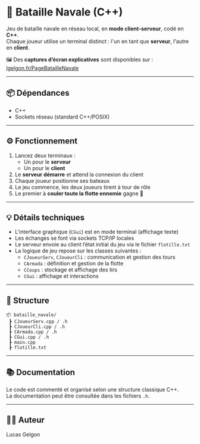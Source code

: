 # 🚢 Bataille Navale (C++)

Jeu de bataille navale en réseau local, en **mode client-serveur**, codé en **C++**.  
Chaque joueur utilise un terminal distinct : l'un en tant que **serveur**, l'autre en **client**.

🖼️ Des **captures d’écran explicatives** sont disponibles sur : [lgelgon.fr/PageBatailleNavale](https://lgelgon.fr/PageBatailleNavale)

---

## 📦 Dépendances

- C++
- Sockets réseau (standard C++/POSIX)

---

## ⚙️ Fonctionnement

1. Lancez deux terminaux :
   - Un pour le **serveur**
   - Un pour le **client**
2. Le **serveur démarre** et attend la connexion du client
3. Chaque joueur positionne ses bateaux
4. Le jeu commence, les deux joueurs tirent à tour de rôle
5. Le premier à **couler toute la flotte ennemie** gagne 🎯

---

## 💡 Détails techniques

- L'interface graphique (`CGui`) est en mode terminal (affichage texte)
- Les échanges se font via sockets TCP/IP locales
- Le serveur envoie au client l’état initial du jeu via le fichier `flotille.txt`
- La logique de jeu repose sur les classes suivantes :
  - `CJoueurServ`, `CJoueurCli` : communication et gestion des tours
  - `CArmada` : définition et gestion de la flotte
  - `CCoups` : stockage et affichage des tirs
  - `CGui` : affichage et interactions

---

## 📁 Structure 

```
📦 bataille_navale/
 ┣ CJoueurServ.cpp / .h
 ┣ CJoueurCli.cpp / .h
 ┣ CArmada.cpp / .h
 ┣ CGui.cpp / .h
 ┣ main.cpp
 ┣ flotille.txt
```

---

## 📚 Documentation

Le code est commenté et organisé selon une structure classique C++.  
La documentation peut être consultée dans les fichiers `.h`.

---

## 👨‍💻 Auteur

Lucas Gelgon  
